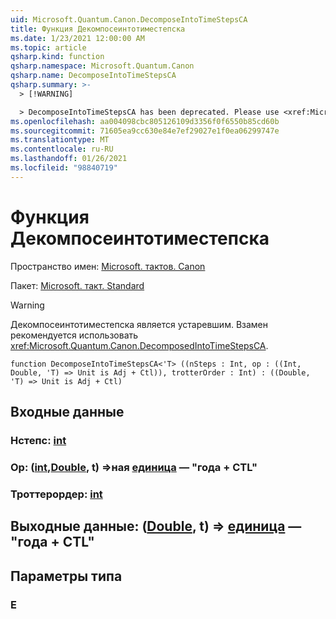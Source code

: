 ```yaml
---
uid: Microsoft.Quantum.Canon.DecomposeIntoTimeStepsCA
title: Функция Декомпосеинтотиместепска
ms.date: 1/23/2021 12:00:00 AM
ms.topic: article
qsharp.kind: function
qsharp.namespace: Microsoft.Quantum.Canon
qsharp.name: DecomposeIntoTimeStepsCA
qsharp.summary: >-
  > [!WARNING]

  > DecomposeIntoTimeStepsCA has been deprecated. Please use <xref:Microsoft.Quantum.Canon.DecomposedIntoTimeStepsCA> instead.
ms.openlocfilehash: aa004098cbc805126109d3356f0f6550b85cd60b
ms.sourcegitcommit: 71605ea9cc630e84e7ef29027e1f0ea06299747e
ms.translationtype: MT
ms.contentlocale: ru-RU
ms.lasthandoff: 01/26/2021
ms.locfileid: "98840719"
---
```

# <a name="decomposeintotimestepsca-function"></a>Функция Декомпосеинтотиместепска

Пространство имен: [Microsoft. тактов. Canon](xref:Microsoft.Quantum.Canon)

Пакет: [Microsoft. такт. Standard](https://nuget.org/packages/Microsoft.Quantum.Standard)


> [!WARNING]
> Декомпосеинтотиместепска является устаревшим. Взамен рекомендуется использовать <xref:Microsoft.Quantum.Canon.DecomposedIntoTimeStepsCA>.



```qsharp
function DecomposeIntoTimeStepsCA<'T> ((nSteps : Int, op : ((Int, Double, 'T) => Unit is Adj + Ctl)), trotterOrder : Int) : ((Double, 'T) => Unit is Adj + Ctl)
```


## <a name="input"></a>Входные данные

### <a name="nsteps--int"></a>Нстепс: [int](xref:microsoft.quantum.lang-ref.int)




### <a name="op--intdoublet--unit--is-adj--ctl"></a>Op: ([int](xref:microsoft.quantum.lang-ref.int),[Double](xref:microsoft.quantum.lang-ref.double), t) =>ная [единица](xref:microsoft.quantum.lang-ref.unit)  — "года + CTL"




### <a name="trotterorder--int"></a>Троттерордер: [int](xref:microsoft.quantum.lang-ref.int)





## <a name="output--doublet--unit--is-adj--ctl"></a>Выходные данные: ([Double](xref:microsoft.quantum.lang-ref.double), t) => [единица](xref:microsoft.quantum.lang-ref.unit)  — "года + CTL"



## <a name="type-parameters"></a>Параметры типа

### <a name="t"></a>Е

